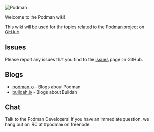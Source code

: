 ![Podman](https://podman.io/images/podman.svg)

Welcome to the Podman wiki!

This wiki will be used for the topics related to the [Podman](https://github.com/containers/podman) project on [GitHub](https://github.com).

## Issues
Please report any issues that you find to the [issues](https://github.com/containers/libpod/issues) page on GitHub.  

## Blogs
* [podman.io](https://podman.io) - Blogs about Podman
* [buildah.io](https://buildah.io) - Blogs about Buildah

## Chat
Talk to the Podman Developers!  If you have an immediate question, we hang out on IRC at #podman on freenode.